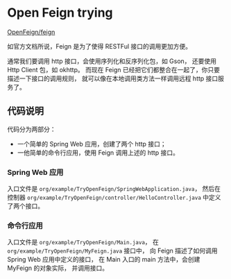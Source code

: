 # Open Feign trying

[OpenFeign/feign](https://github.com/OpenFeign/feign)

如官方文档所说，Feign 是为了使得 RESTFul 接口的调用更加方便。

通常我们要调用 http 接口，会使用序列化和反序列化包，如 Gson，
还要使用 Http Client 包，如 okhttp。
而现在 Feign 已经把它们都整合在一起了，你只要描述一下接口的调用规则，
就可以像在本地调用类方法一样调用远程 http 接口服务了。

## 代码说明

代码分为两部分：
- 一个简单的 Spring Web 应用，创建了两个 http 接口；
- 一他简单的命令行应用，使用 Feign 调用上述的 http 接口。

### Spring Web 应用
入口文件是
`org/example/TryOpenFeign/SpringWebApplication.java`，
然后在控制器 `org/example/TryOpenFeign/controller/HelloController.java` 中定义了两个接口。

### 命令行应用

入口文件是 `org/example/TryOpenFeign/Main.java`，
在 `org/example/TryOpenFeign/MyFeign.java` 接口中，
向 Feign 描述了如何调用 Spring Web 应用中定义的接口，
在 Main 入口的 main 方法中，会创建 MyFeign 的对象实际，
并调用接口。